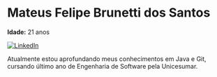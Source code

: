# Mateus Felipe Brunetti dos Santos

**Idade:** 21 anos

[![LinkedIn](https://img.shields.io/badge/LinkedIn-Mateus_Brunetti-blue?logo=linkedin)](https://www.linkedin.com/in/mateus-felipe-brunetti-dos-santos-5b756a244/)

Atualmente estou aprofundando meus conhecimentos em Java e Git, cursando último ano de Engenharia de Software pela Unicesumar.

